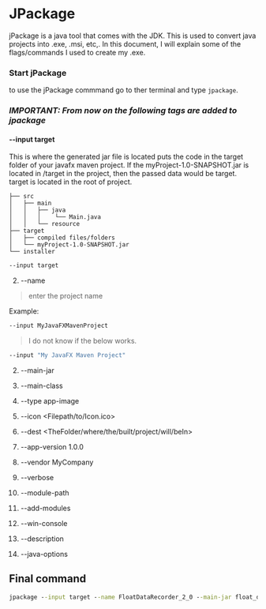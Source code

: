 
# JPackage

jPackage is a java tool that comes with the JDK. This is used to convert java projects into .exe, .msi,
etc,. In this document, I will explain some of the flags/commands I used to create my .exe.

### Start jPackage
to use the jPackage commmand go to ther terminal and type `jpackage`.

### **_IMPORTANT: From now on the following tags are added to jpackage_**

#### --input target
This is where the generated jar file is located puts the code in the target folder of your javafx maven project.
If the myProject-1.0-SNAPSHOT.jar is located in /target in the project, then the passed data would be target.
target is located in the root of project.
```
├── src
│   ├── main
│   │   ├── java
│   │   │    └── Main.java
│   │   └── resource
├── target
│   ├── compiled files/folders
│   └── myProject-1.0-SNAPSHOT.jar
└── installer
```

```cmd
--input target
```

2. --name <ProjectName>
> enter the project name

Example:
```cmd
--input MyJavaFXMavenProject
```

> I do not know if the below works.
```cmd
--input "My JavaFX Maven Project"
```

2. --main-jar

2. --main-class

2. --type app-image

2. --icon <Filepath/to/Icon.ico>

2. --dest <TheFolder/where/the/built/project/will/beIn>

2. --app-version 1.0.0

2. --vendor MyCompany

2. --verbose

2. --module-path

2. --add-modules

2. --win-console

2. --description

2. --java-options

## Final command
```cmd
jpackage --input target --name FloatDataRecorder_2_0 --main-jar float_data_recorder_2-1.0-SNAPSHOT.jar --main-class com.alphagen.studio.float_data_recorder_2.Launcher --type app-image --icon D:\College\Clubs\Miramar_Engineering_Club\float_data_recorder_2_icon.ico --dest installer --app-version 2.0.0 --vendor MiramarWaterJets --verbose --module-path "C:\development\java\lib\javafx-sdk-23.0.1\lib;C:\development\java\lib\jSerialComm_v_2_11_2" --add-modules javafx.controls,javafx.fxml,javafx.graphics,java.desktop,javafx.swing,com.fazecast.jSerialComm --win-console --description "MateROV Float Data Recorder" --java-options "-Dprism.order=sw -Dprism.verbose=true -Djava.library.path=C:\development\java\lib\javafx-sdk-23.0.1\bin"
```
